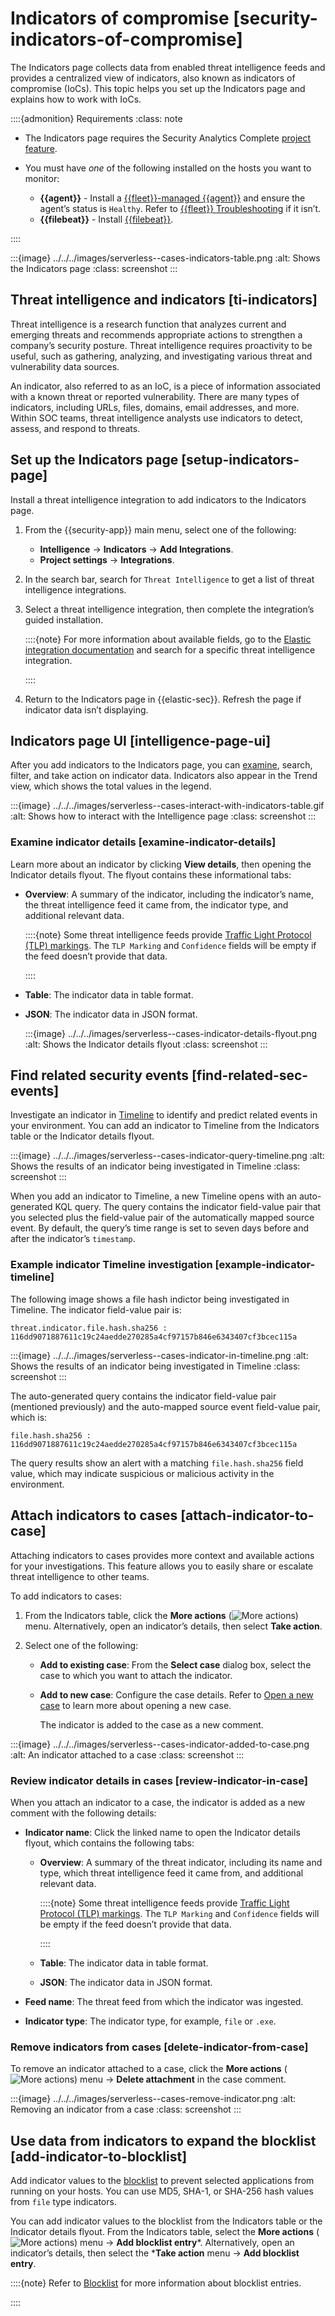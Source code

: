 # Indicators of compromise [security-indicators-of-compromise]

The Indicators page collects data from enabled threat intelligence feeds and provides a centralized view of indicators, also known as indicators of compromise (IoCs). This topic helps you set up the Indicators page and explains how to work with IoCs.

::::{admonition} Requirements
:class: note

* The Indicators page requires the Security Analytics Complete [project feature](../../../deploy-manage/deploy/elastic-cloud/project-settings.md).
* You must have *one* of the following installed on the hosts you want to monitor:

    * **{{agent}}** - Install a [{{fleet}}-managed {{agent}}](https://www.elastic.co/guide/en/fleet/current/install-fleet-managed-elastic-agent.html) and ensure the agent’s status is `Healthy`. Refer to [{{fleet}} Troubleshooting](../../../troubleshoot/ingest/fleet/common-problems.md) if it isn’t.
    * **{{filebeat}}** - Install [{{filebeat}}](https://www.elastic.co/guide/en/beats/filebeat/current/filebeat-installation-configuration.html).


::::


:::{image} ../../../images/serverless--cases-indicators-table.png
:alt: Shows the Indicators page
:class: screenshot
:::


## Threat intelligence and indicators [ti-indicators]

Threat intelligence is a research function that analyzes current and emerging threats and recommends appropriate actions to strengthen a company’s security posture. Threat intelligence requires proactivity to be useful, such as gathering, analyzing, and investigating various threat and vulnerability data sources.

An indicator, also referred to as an IoC, is a piece of information associated with a known threat or reported vulnerability. There are many types of indicators, including URLs, files, domains, email addresses, and more. Within SOC teams, threat intelligence analysts use indicators to detect, assess, and respond to threats.


## Set up the Indicators page [setup-indicators-page]

Install a threat intelligence integration to add indicators to the Indicators page.

1. From the {{security-app}} main menu, select one of the following:

    * **Intelligence** → **Indicators** → **Add Integrations**.
    * **Project settings** → **Integrations**.

2. In the search bar, search for `Threat Intelligence` to get a list of threat intelligence integrations.
3. Select a threat intelligence integration, then complete the integration’s guided installation.

    ::::{note}
    For more information about available fields, go to the [Elastic integration documentation](https://docs.elastic.co/integrations) and search for a specific threat intelligence integration.

    ::::

4. Return to the Indicators page in {{elastic-sec}}. Refresh the page if indicator data isn’t displaying.


## Indicators page UI [intelligence-page-ui]

After you add indicators to the Indicators page, you can [examine](../../../troubleshoot/security/indicators-of-compromise.md#examine-indicator-details), search, filter, and take action on indicator data. Indicators also appear in the Trend view, which shows the total values in the legend.

:::{image} ../../../images/serverless--cases-interact-with-indicators-table.gif
:alt: Shows how to interact with the Intelligence page
:class: screenshot
:::


### Examine indicator details [examine-indicator-details]

Learn more about an indicator by clicking **View details**, then opening the Indicator details flyout. The flyout contains these informational tabs:

* **Overview**: A summary of the indicator, including the indicator’s name, the threat intelligence feed it came from, the indicator type, and additional relevant data.

    ::::{note}
    Some threat intelligence feeds provide  [Traffic Light Protocol (TLP) markings](https://www.cisa.gov/tlp#:~:text=Introduction,shared%20with%20the%20appropriate%20audience). The `TLP Marking` and `Confidence` fields will be empty if the feed doesn’t provide that data.

    ::::

* **Table**: The indicator data in table format.
* **JSON**: The indicator data in JSON format.

    :::{image} ../../../images/serverless--cases-indicator-details-flyout.png
    :alt: Shows the Indicator details flyout
    :class: screenshot
    :::



## Find related security events [find-related-sec-events]

Investigate an indicator in [Timeline](../../../solutions/security/investigate/timeline.md) to identify and predict related events in your environment. You can add an indicator to Timeline from the Indicators table or the Indicator details flyout.

:::{image} ../../../images/serverless--cases-indicator-query-timeline.png
:alt: Shows the results of an indicator being investigated in Timeline
:class: screenshot
:::

When you add an indicator to Timeline, a new Timeline opens with an auto-generated KQL query. The query contains the indicator field-value pair that you selected plus the field-value pair of the automatically mapped source event. By default, the query’s time range is set to seven days before and after the indicator’s `timestamp`.


### Example indicator Timeline investigation [example-indicator-timeline]

The following image shows a file hash indictor being investigated in Timeline. The indicator field-value pair is:

`threat.indicator.file.hash.sha256 : 116dd9071887611c19c24aedde270285a4cf97157b846e6343407cf3bcec115a`

:::{image} ../../../images/serverless--cases-indicator-in-timeline.png
:alt: Shows the results of an indicator being investigated in Timeline
:class: screenshot
:::

The auto-generated query contains the indicator field-value pair (mentioned previously) and the auto-mapped source event field-value pair, which is:

`file.hash.sha256 : 116dd9071887611c19c24aedde270285a4cf97157b846e6343407cf3bcec115a`

The query results show an alert with a matching `file.hash.sha256` field value, which may indicate suspicious or malicious activity in the environment.


## Attach indicators to cases [attach-indicator-to-case]

Attaching indicators to cases provides more context and available actions for your investigations. This feature allows you to easily share or escalate threat intelligence to other teams.

To add indicators to cases:

1. From the Indicators table, click the **More actions** (![More actions](../../../images/serverless-boxesHorizontal.svg "")) menu. Alternatively, open an indicator’s details, then select **Take action**.
2. Select one of the following:

    * **Add to existing case**: From the **Select case** dialog box, select the case to which you want to attach the indicator.
    * **Add to new case**: Configure the case details. Refer to [Open a new case](../../../solutions/security/investigate/open-manage-cases.md#cases-ui-open) to learn more about opening a new case.

        The indicator is added to the case as a new comment.


:::{image} ../../../images/serverless--cases-indicator-added-to-case.png
:alt: An indicator attached to a case
:class: screenshot
:::


### Review indicator details in cases [review-indicator-in-case]

When you attach an indicator to a case, the indicator is added as a new comment with the following details:

* **Indicator name**: Click the linked name to open the Indicator details flyout, which contains the following tabs:

    * **Overview**: A summary of the threat indicator, including its name and type, which threat intelligence feed it came from, and additional relevant data.

        ::::{note}
        Some threat intelligence feeds provide  [Traffic Light Protocol (TLP) markings](https://www.cisa.gov/tlp#:~:text=Introduction,shared%20with%20the%20appropriate%20audience). The `TLP Marking` and `Confidence` fields will be empty if the feed doesn’t provide that data.

        ::::

    * **Table**: The indicator data in table format.
    * **JSON**: The indicator data in JSON format.

* **Feed name**: The threat feed from which the indicator was ingested.
* **Indicator type**: The indicator type, for example, `file` or `.exe`.


### Remove indicators from cases [delete-indicator-from-case]

To remove an indicator attached to a case, click the **More actions** (![More actions](../../../images/serverless-boxesHorizontal.svg "")) menu → **Delete attachment** in the case comment.

:::{image} ../../../images/serverless--cases-remove-indicator.png
:alt: Removing an indicator from a case
:class: screenshot
:::


## Use data from indicators to expand the blocklist [add-indicator-to-blocklist]

Add indicator values to the [blocklist](../../../solutions/security/manage-elastic-defend/blocklist.md) to prevent selected applications from running on your hosts. You can use MD5, SHA-1, or SHA-256 hash values from `file` type indicators.

You can add indicator values to the blocklist from the Indicators table or the Indicator details flyout. From the Indicators table, select the **More actions** (![More actions](../../../images/serverless-boxesHorizontal.svg "")) menu → **Add blocklist entry***.  Alternatively, open an indicator’s details, then select the ***Take action** menu → **Add blocklist entry**.

::::{note}
Refer to [Blocklist](../../../solutions/security/manage-elastic-defend/blocklist.md) for more information about blocklist entries.

::::
